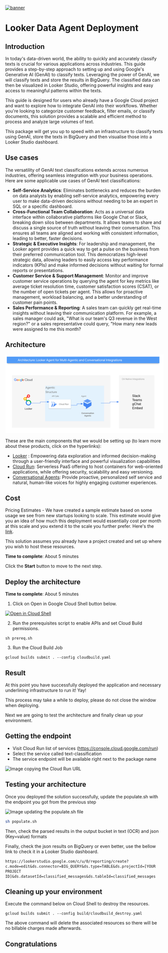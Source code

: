 [![banner](../banner.png)](https://cloud.google.com/?utm_source=github&utm_medium=referral&utm_campaign=GCP&utm_content=packages_repository_banner)

# Looker Data Agent Deployment

## Introduction
In today's data-driven world, the ability to quickly and accurately classify texts is crucial for various applications across industries. This guide provides a step-by-step approach to setting up and using Google's Generative AI (GenAI) to classify texts. Leveraging the power of GenAI, we will classify texts and store the results in BigQuery. The classified data can then be visualized in Looker Studio, offering powerful insights and easy access to meaningful patterns within the texts.

This guide is designed for users who already have a Google Cloud project and want to explore how to integrate GenAI into their workflows. Whether you're looking to categorize customer feedback, filter emails, or classify documents, this solution provides a scalable and efficient method to process and analyze large volumes of text.

This package will get you up to speed with an infrastructure to classify texts using GenAI, store the texts in BigQuery and then visualise those into a Looker Studio dashboard.

## Use cases
The versatility of GenAI text classifications extends across numerous industries, offering seamless integration with your business operations. Here are some applicable use cases of GenAI text classifications:

* __Self-Service Analytics__: Eliminates bottlenecks and reduces the burden on data analysts by enabling self-service analytics, empowering every user to make data-driven decisions without needing to be an expert in SQL or a specific dashboard.
* __Cross-Functional Team Collaboration__: Acts as a universal data interface within collaborative platforms like Google Chat or Slack, breaking down silos between departments. It allows teams to share and discuss a single source of truth without leaving their conversation. This ensures all teams are aligned and working with consistent information, leading to better, faster decisions.
* __Strategic & Executive Insights__: For leadership and management, the Looker agent provides a quick way to get a pulse on the business from their preferred communication tool. This democratizes high-level strategic data, allowing leaders to easily access key performance indicators (KPIs) and make informed decisions without waiting for formal reports or presentations.
* __Customer Service & Support Management__: Monitor and improve customer service operations by querying the agent for key metrics like average ticket resolution time, customer satisfaction scores (CSAT), or the number of open tickets per agent. This allows for proactive management, workload balancing, and a better understanding of customer pain points.
* __Sales Performance & Reporting__: A sales team can quickly get real-time insights without leaving their communication platform. For example, a sales manager could ask, "What is our team's Q3 revenue in the West region?" or a sales representative could query, "How many new leads were assigned to me this month?

## Architecture
![Design Architecture](assets/Architecture.png)


These are the main components that we would be setting up (to learn more about these products, click on the hyperlinks):
* [Looker](https://cloud.google.com/looker) :  Empowering data exploration and informed decision-making through a user-friendly interface and powerful visualization capabilities
* [Cloud Run](https://cloud.google.com/run): Serverless PaaS offering to host containers for web-oriented applications, while offering security, scalability and easy versioning.
* [Conversational Agents](https://cloud.google.com/conversational-agents): Provide proactive, personalized self service and natural, human-like voices for highly engaging customer experiences.




## Cost

Pricing Estimates - We have created a sample estimate based on some usage we see from new startups looking to scale. This estimate would give you an idea of how much this deployment would essentially cost per month at this scale and you extend it to the scale you further prefer. Here's the [link](https://cloud.google.com/products/calculator/estimate-preview/3de21092-1d49-43bd-8101-d06aa2a54e64?isLegacy=true&e=48754805&hl=en).

This solution assumes you already have a project created and set up where you wish to host these resources.

**Time to complete**: About 5 minutes

Click the **Start** button to move to the next step.



## Deploy the architecture

**Time to complete**: About 5 minutes

1. Click on Open in Google Cloud Shell button below.

<a href="https://ssh.cloud.google.com/cloudshell/editor?shellonly=true&cloudshell_git_repo=https://github.com/GoogleCloudPlatform/click-to-deploy-solutions&cloudshell_workspace=text-classification&cloudshell_open_in_editor=infra/terraform.tfvars" target="_new">
    <img alt="Open in Cloud Shell" src="https://gstatic.com/cloudssh/images/open-btn.svg">
</a>

2. Run the prerequisites script to enable APIs and set Cloud Build permissions.
```
sh prereq.sh
```

3. Run the Cloud Build Job
```
gcloud builds submit . --config cloudbuild.yaml
```



## Result

At this point you have successfully deployed the application and necessary underlining infrastructure to run it! Yay!

This process may take a while to deploy, please do not close the window when deploying.

Next we are going to test the architecture and finally clean up your environment.

## Getting the endpoint
* Visit Cloud Run list of services (https://console.cloud.google.com/run) 
* Select the service called text-classification	
* The service endpoint will be available right next to the package name

![Image copying the Cloud Run URL](https://services.google.com/fh/files/misc/copy_cloudrun_url.gif)




## Testing your architecture
Once you deployed the solution successfully, update the populate.sh with the endpoint you got from the previous step

![Image updating the populate.sh file](https://services.google.com/fh/files/misc/update_url_populate_file.gif)

```bash
sh populate.sh
```

Then, check the parsed results in the output bucket in text (OCR) and json (Key=value) formats

Finally, check the json results on BigQuery or even better, use the bellow link to check it in a Looker Studio dashboard.

```
https://lookerstudio.google.com/c/u/0/reporting/create?c.mode=edit&ds.connector=BIG_QUERY&ds.type=TABLE&ds.projectId=[YOUR PROJECT ID]&ds.datasetId=classified_messages&ds.tableId=classified_messages
```

## Cleaning up your environment

Execute the command below on Cloud Shell to destroy the resources.

``` {shell}
gcloud builds submit . --config build/cloudbuild_destroy.yaml
```

The above command will delete the associated resources so there will be no billable charges made afterwards.

## Congratulations

<walkthrough-conclusion-trophy></walkthrough-conclusion-trophy>
